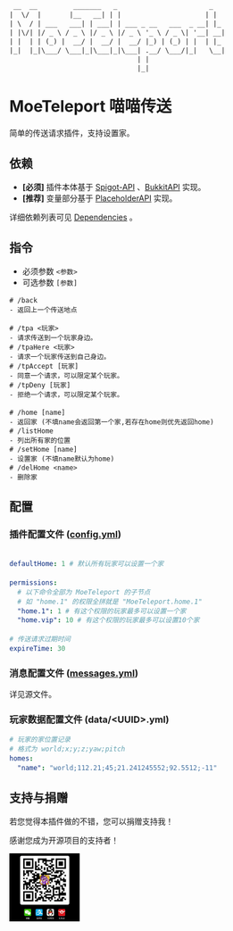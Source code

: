```text
 __  __         _______   _                       _   
|  \/  |       |__   __| | |                     | |  
| \  / | ___   ___| | ___| | ___ _ __   ___  _ __| |_ 
| |\/| |/ _ \ / _ \ |/ _ \ |/ _ \ '_ \ / _ \| '__| __|
| |  | | (_) |  __/ |  __/ |  __/ |_) | (_) | |  | |_ 
|_|  |_|\___/ \___|_|\___|_|\___| .__/ \___/|_|   \__|
                                | |                   
                                |_|                   
```

# MoeTeleport 喵喵传送

简单的传送请求插件，支持设置家。

## 依赖

- **[必须]** 插件本体基于 [Spigot-API](https://hub.spigotmc.org/stash/projects/SPIGOT) 、[BukkitAPI](http://bukkit.org/) 实现。
- **[推荐]** 变量部分基于 [PlaceholderAPI](https://www.spigotmc.org/resources/6245/) 实现。

详细依赖列表可见 [Dependencies](https://github.com/CarmJos/MoeTeleport/network/dependencies) 。

## 指令

- 必须参数 `<参数>`
- 可选参数 `[参数]`

```text
# /back
- 返回上一个传送地点

# /tpa <玩家> 
- 请求传送到一个玩家身边。
# /tpaHere <玩家>
- 请求一个玩家传送到自己身边。
# /tpAccept [玩家]
- 同意一个请求，可以限定某个玩家。
# /tpDeny [玩家]
- 拒绝一个请求，可以限定某个玩家。

# /home [name]
- 返回家 (不填name会返回第一个家,若存在home则优先返回home)
# /listHome
- 列出所有家的位置
# /setHome [name]
- 设置家 (不填name默认为home)
# /delHome <name>
- 删除家
```

## 配置

### 插件配置文件 ([config.yml](src/main/resources/config.yml))

```yaml

defaultHome: 1 # 默认所有玩家可以设置一个家

permissions:
  # 以下命令全部为 MoeTeleport 的子节点
  # 如 "home.1" 的权限全拼就是 "MoeTeleport.home.1"
  "home.1": 1 # 有这个权限的玩家最多可以设置一个家
  "home.vip": 10 # 有这个权限的玩家最多可以设置10个家

# 传送请求过期时间
expireTime: 30

```

### 消息配置文件 ([messages.yml](src/main/resources/messages.yml))

详见源文件。

### 玩家数据配置文件 (data/\<UUID\>.yml)

```yaml
# 玩家的家位置记录
# 格式为 world;x;y;z;yaw;pitch
homes:
  "name": "world;112.21;45;21.241245552;92.5512;-11"

```

## 支持与捐赠

若您觉得本插件做的不错，您可以捐赠支持我！

感谢您成为开源项目的支持者！

<img height=25% width=25% src="https://raw.githubusercontent.com/CarmJos/CarmJos/main/img/donate-code.jpg"  alt=""/>
